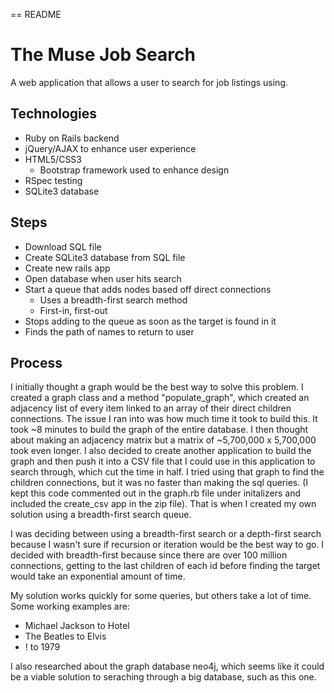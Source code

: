 == README

The Muse Job Search
==========

A web application that allows a user to search for job listings using.

Technologies
------------

- Ruby on Rails backend
- jQuery/AJAX to enhance user experience
- HTML5/CSS3
  - Bootstrap framework used to enhance design
- RSpec testing
- SQLite3 database

Steps
-----

- Download SQL file
- Create SQLite3 database from SQL file
- Create new rails app
- Open database when user hits search
- Start a queue that adds nodes based off direct connections
  - Uses a breadth-first search method
  - First-in, first-out
- Stops adding to the queue as soon as the target is found in it
- Finds the path of names to return to user


Process
-------

I initially thought a graph would be the best way to solve this problem. I created a graph class and a method "populate_graph", which created an adjacency list of every item linked to an array of their direct children connections. The issue I ran into was how much time it took to build this. It took ~8 minutes to build the graph of the entire database. I then thought about making an adjacency matrix but a matrix of ~5,700,000 x 5,700,000 took even longer. I also decided to create another application to build the graph and then push it into a CSV file that I could use in this application to search through, which cut the time in half. I tried using that graph to find the children connections, but it was no faster than making the sql queries. (I kept this code commented out in the graph.rb file under initalizers and included the create_csv app in the zip file). That is when I created my own solution using a breadth-first search queue.

I was deciding between using a breadth-first search or a depth-first search because I wasn't sure if recursion or iteration would be the best way to go. I decided with breadth-first because since there are over 100 million connections, getting to the last children of each id before finding the target would take an exponential amount of time.

My solution works quickly for some queries, but others take a lot of time. Some working examples are:
  - Michael Jackson to Hotel
  - The Beatles to Elvis
  - ! to 1979

I also researched about the graph database neo4j, which seems like it could be a viable solution to seraching through a big database, such as this one.
